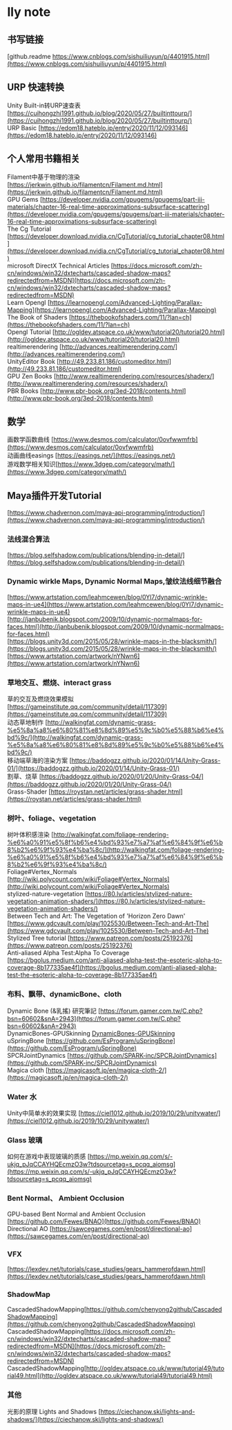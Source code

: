 # lly note

## 书写链接
[github.readme https://www.cnblogs.com/sishuiliuyun/p/4401915.html](https://www.cnblogs.com/sishuiliuyun/p/4401915.html)

## URP 快速转换
Unity Built-in转URP速查表 [https://cuihongzhi1991.github.io/blog/2020/05/27/builtinttourp/](https://cuihongzhi1991.github.io/blog/2020/05/27/builtinttourp/)   
URP Basic [https://edom18.hateblo.jp/entry/2020/11/12/093146](https://edom18.hateblo.jp/entry/2020/11/12/093146)    

## 个人常用书籍相关
Filament中基于物理的渲染 [https://jerkwin.github.io/filamentcn/Filament.md.html](https://jerkwin.github.io/filamentcn/Filament.md.html)    
GPU Gems [https://developer.nvidia.com/gpugems/gpugems/part-iii-materials/chapter-16-real-time-approximations-subsurface-scattering](https://developer.nvidia.com/gpugems/gpugems/part-iii-materials/chapter-16-real-time-approximations-subsurface-scattering)    
The Cg Tutorial [https://developer.download.nvidia.cn/CgTutorial/cg_tutorial_chapter08.html](https://developer.download.nvidia.cn/CgTutorial/cg_tutorial_chapter08.html)    
microsoft DirectX Technical Articles [https://docs.microsoft.com/zh-cn/windows/win32/dxtecharts/cascaded-shadow-maps?redirectedfrom=MSDN](https://docs.microsoft.com/zh-cn/windows/win32/dxtecharts/cascaded-shadow-maps?redirectedfrom=MSDN)    
Learn Opengl [https://learnopengl.com/Advanced-Lighting/Parallax-Mapping](https://learnopengl.com/Advanced-Lighting/Parallax-Mapping)    
The Book of Shaders [https://thebookofshaders.com/11/?lan=ch](https://thebookofshaders.com/11/?lan=ch)    
Opengl Tutorial [http://ogldev.atspace.co.uk/www/tutorial20/tutorial20.html](http://ogldev.atspace.co.uk/www/tutorial20/tutorial20.html)    
realtimerendering [http://advances.realtimerendering.com/](http://advances.realtimerendering.com/)    
UnityEditor Book [http://49.233.81.186/customeditor.html](http://49.233.81.186/customeditor.html)    
GPU Zen Books [http://www.realtimerendering.com/resources/shaderx/](http://www.realtimerendering.com/resources/shaderx/)    
PBR Books [http://www.pbr-book.org/3ed-2018/contents.html](http://www.pbr-book.org/3ed-2018/contents.html)    

## 数学
画数学函数曲线 [https://www.desmos.com/calculator/0ovfwwmfrb](https://www.desmos.com/calculator/0ovfwwmfrb)    
动画曲线easings [https://easings.net/](https://easings.net/)     
游戏数学相关知识[https://www.3dgep.com/category/math/](https://www.3dgep.com/category/math/)    

## Maya插件开发Tutorial   
[https://www.chadvernon.com/maya-api-programming/introduction/](https://www.chadvernon.com/maya-api-programming/introduction/)    
[]()    

### 法线混合算法
[https://blog.selfshadow.com/publications/blending-in-detail/](https://blog.selfshadow.com/publications/blending-in-detail/)

### Dynamic wirkle Maps, Dynamic Normal Maps,皱纹法线细节融合

[https://www.artstation.com/leahmcewen/blog/0Yl7/dynamic-wrinkle-maps-in-ue4](https://www.artstation.com/leahmcewen/blog/0Yl7/dynamic-wrinkle-maps-in-ue4)    
[http://janbubenik.blogspot.com/2009/10/dynamic-normalmaps-for-faces.html](http://janbubenik.blogspot.com/2009/10/dynamic-normalmaps-for-faces.html)    
[https://blogs.unity3d.com/2015/05/28/wrinkle-maps-in-the-blacksmith/](https://blogs.unity3d.com/2015/05/28/wrinkle-maps-in-the-blacksmith/)    
[https://www.artstation.com/artwork/nYNwn6](https://www.artstation.com/artwork/nYNwn6)    

### 草地交互、燃烧、interact grass
草的交互及燃烧效果模拟 [https://gameinstitute.qq.com/community/detail/117309](https://gameinstitute.qq.com/community/detail/117309)    
动态草地制作 [http://walkingfat.com/dynamic-grass-%e5%8a%a8%e6%80%81%e8%8d%89%e5%9c%b0%e5%88%b6%e4%bd%9c/](http://walkingfat.com/dynamic-grass-%e5%8a%a8%e6%80%81%e8%8d%89%e5%9c%b0%e5%88%b6%e4%bd%9c/)    
移动端草海的渲染方案 [https://baddogzz.github.io/2020/01/14/Unity-Grass-01/](https://baddogzz.github.io/2020/01/14/Unity-Grass-01/)    
割草、烧草 [https://baddogzz.github.io/2020/01/20/Unity-Grass-04/](https://baddogzz.github.io/2020/01/20/Unity-Grass-04/)    
Grass-Shader [https://roystan.net/articles/grass-shader.html](https://roystan.net/articles/grass-shader.html)    

### 树叶、foliage、vegetation
树叶体积感渲染 [http://walkingfat.com/foliage-rendering-%e6%a0%91%e5%8f%b6%e4%bd%93%e7%a7%af%e6%84%9f%e6%b8%b2%e6%9f%93%e4%ba%8c/](http://walkingfat.com/foliage-rendering-%e6%a0%91%e5%8f%b6%e4%bd%93%e7%a7%af%e6%84%9f%e6%b8%b2%e6%9f%93%e4%ba%8c/)    
Foliage#Vertex_Normals [http://wiki.polycount.com/wiki/Foliage#Vertex_Normals](http://wiki.polycount.com/wiki/Foliage#Vertex_Normals)   
stylized-nature-vegetation [https://80.lv/articles/stylized-nature-vegetation-animation-shaders/](https://80.lv/articles/stylized-nature-vegetation-animation-shaders/)   
Between Tech and Art: The Vegetation of 'Horizon Zero Dawn' [https://www.gdcvault.com/play/1025530/Between-Tech-and-Art-The](https://www.gdcvault.com/play/1025530/Between-Tech-and-Art-The)   
Stylized Tree tutorial [https://www.patreon.com/posts/25192376](https://www.patreon.com/posts/25192376)    
Anti-aliased Alpha Test:Alpha To Coverage [https://bgolus.medium.com/anti-aliased-alpha-test-the-esoteric-alpha-to-coverage-8b177335ae4f](https://bgolus.medium.com/anti-aliased-alpha-test-the-esoteric-alpha-to-coverage-8b177335ae4f)    

### 布料、飘带、dynamicBone、cloth
Dynamic Bone (&乳搖) 研究筆記 [https://forum.gamer.com.tw/C.php?bsn=60602&snA=2943](https://forum.gamer.com.tw/C.php?bsn=60602&snA=2943)    
DynamicBones-GPUSkinning [DynamicBones-GPUSkinning](https://github.com/chenyong2github/DynamicBones-GPUSkinning)    
uSpringBone [https://github.com/EsProgram/uSpringBone](https://github.com/EsProgram/uSpringBone)    
SPCRJointDynamics [https://github.com/SPARK-inc/SPCRJointDynamics](https://github.com/SPARK-inc/SPCRJointDynamics)    
Magica cloth [https://magicasoft.jp/en/magica-cloth-2/](https://magicasoft.jp/en/magica-cloth-2/)    

### Water 水
Unity中简单水的效果实现 [https://ciel1012.github.io/2019/10/29/unitywater/](https://ciel1012.github.io/2019/10/29/unitywater/)    

### Glass 玻璃
如何在游戏中表现玻璃的质感 [https://mp.weixin.qq.com/s/-ukjq_pJqCCAYHQEcmzO3w?tdsourcetag=s_pcqq_aiomsg](https://mp.weixin.qq.com/s/-ukjq_pJqCCAYHQEcmzO3w?tdsourcetag=s_pcqq_aiomsg)    

### Bent Normal、 Ambient Occlusion
GPU-based Bent Normal and Ambient Occlusion [https://github.com/Fewes/BNAO](https://github.com/Fewes/BNAO)    
Directional AO [https://sawcegames.com/en/post/directional-ao](https://sawcegames.com/en/post/directional-ao)   

### VFX
[https://lexdev.net/tutorials/case_studies/gears_hammerofdawn.html](https://lexdev.net/tutorials/case_studies/gears_hammerofdawn.html)    

### ShadowMap
CascadedShadowMapping[https://github.com/chenyong2github/CascadedShadowMapping](https://github.com/chenyong2github/CascadedShadowMapping)    
CascadedShadowMapping[https://docs.microsoft.com/zh-cn/windows/win32/dxtecharts/cascaded-shadow-maps?redirectedfrom=MSDN](https://docs.microsoft.com/zh-cn/windows/win32/dxtecharts/cascaded-shadow-maps?redirectedfrom=MSDN)    
CascadedShadowMapping[http://ogldev.atspace.co.uk/www/tutorial49/tutorial49.html](http://ogldev.atspace.co.uk/www/tutorial49/tutorial49.html)      



### 其他
光影的原理 Lights and Shadows [https://ciechanow.ski/lights-and-shadows/](https://ciechanow.ski/lights-and-shadows/)    
